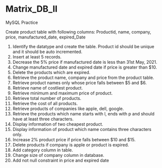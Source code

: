 # Matrix_DB_II
MySQL Practice



Create product table with following columns:
Productid, name, company, price, manufactured_date, expired_Date
1. Identify the datatype and create the table. Product id should be unique and it should be auto
incremented.
2. Insert at least 5 records.
3. Decrease the 5% price if manufactured date is less than 31st May, 2021.
4. Change manufactured date and expired date if price is greater than $10.
5. Delete the products which are expired.
6. Retrieve the product name, company and price from the product table.
7. Retrieve product names only whose price falls between $5 and $6.
8. Retrieve name of costliest product.
9. Retrieve minimum and maximum price of product.
10. Retrieve total number of products.
11. Retrieve the cost of all products.
12. Retrieve products of companies like apple, dell, google.
13. Retrieve the products which name starts with l, ends with p and should have at least three
characters.
14. Display information of two cheapest product.
15. Display information of product which name contains three characters only.
16. Increase 2% product price if price falls between $10 and $15.
17. Delete products if company is apple or product is expired.
18. Add category column in table.
19. Change size of company column in database.
20. Add not null constraint in price and expired date
